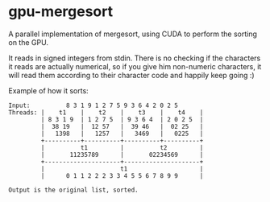 gpu-mergesort
=============

A parallel implementation of mergesort, using CUDA to perform the sorting on the GPU.

It reads in signed integers from stdin. There is no checking if the characters it reads are actually numerical, so if you give him
non-numeric characters, it will read them according to their character code and happily keep going :)

Example of how it sorts:
```
Input:          8 3 1 9 1 2 7 5 9 3 6 4 2 0 2 5
Threads: |    t1    |    t2    |    t3    |    t4    |
         | 8 3 1 9  | 1 2 7 5  | 9 3 6 4  | 2 0 2 5  |
         |  38 19   |  12 57   |  39 46   |  02 25   |
         |   1398   |   1257   |   3469   |   0225   |
         +----------+----------+----------+----------+
         |          t1         |          t2         |
         |       11235789      |       02234569      |
         +---------------------+---------------------+
         |                     t1                    |
         |      0 1 1 2 2 2 3 3 4 5 5 6 7 8 9 9      |

Output is the original list, sorted.
```
